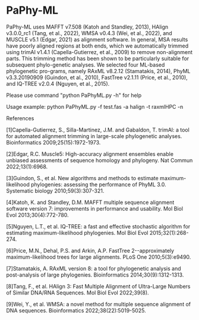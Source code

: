 # PaPhy-ML
PaPhy-ML uses MAFFT v7.508 (Katoh and Standley, 2013), HAlign v3.0.0_rc1 (Tang, et al., 2022), WMSA v0.4.3 (Wei, et al., 2022), and MUSCLE v5.1 (Edgar, 2021) as alignment software. In general, MSA results have poorly aligned regions at both ends, which we automatically trimmed using trimAI v1.4.1 (Capella-Gutierrez, et al., 2009) to remove non-alignment parts. This trimming method has been shown to be particularly suitable for subsequent phylo-genetic analyses. We selected four ML-based phylogenetic pro-grams, namely RAxML v8.2.12 (Stamatakis, 2014), PhyML v3.3.20190909 (Guindon, et al., 2010), FastTree v2.1.11 (Price, et al., 2010), and IQ-TREE v2.0.4 (Nguyen, et al., 2015). 

Please use command "python PaPhyML.py -h" for help

Usage example: python PaPhyML.py -f test.fas -a halign -t raxmlHPC -n

References

[1]Capella-Gutierrez, S., Silla-Martinez, J.M. and Gabaldon, T. trimAl: a tool for automated alignment trimming in large-scale phylogenetic analyses. Bioinformatics 2009;25(15):1972-1973.

[2]Edgar, R.C. Muscle5: High-accuracy alignment ensembles enable unbiased assessments of sequence homology and phylogeny. Nat Commun 2022;13(1):6968.

[3]Guindon, S., et al. New algorithms and methods to estimate maximum-likelihood phylogenies: assessing the performance of PhyML 3.0. Systematic biology 2010;59(3):307-321.

[4]Katoh, K. and Standley, D.M. MAFFT multiple sequence alignment software version 7: improvements in performance and usability. Mol Biol Evol 2013;30(4):772-780.

[5]Nguyen, L.T., et al. IQ-TREE: a fast and effective stochastic algorithm for estimating maximum-likelihood phylogenies. Mol Biol Evol 2015;32(1):268-274.

[6]Price, M.N., Dehal, P.S. and Arkin, A.P. FastTree 2--approximately maximum-likelihood trees for large alignments. PLoS One 2010;5(3):e9490.

[7]Stamatakis, A. RAxML version 8: a tool for phylogenetic analysis and post-analysis of large phylogenies. Bioinformatics 2014;30(9):1312-1313.

[8]Tang, F., et al. HAlign 3: Fast Multiple Alignment of Ultra-Large Numbers of Similar DNA/RNA Sequences. Mol Biol Evol 2022;39(8).

[9]Wei, Y., et al. WMSA: a novel method for multiple sequence alignment of DNA sequences. Bioinformatics 2022;38(22):5019-5025.

